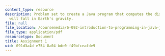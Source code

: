 ```yaml
---
content_type: resource
description: Problem set to create a Java program that computes the distance an object
  will fall in Earth's gravity.
file: null
file_location: /coursemedia/6-092-introduction-to-programming-in-java-january-iap-2010/091d3a4de7548a04bde0f49bfceafde9_MIT6_092IAP10_assn01.pdf
file_type: application/pdf
resourcetype: Document
title: Assignment 1
uid: 091d3a4d-e754-8a04-bde0-f49bfceafde9
---
```

